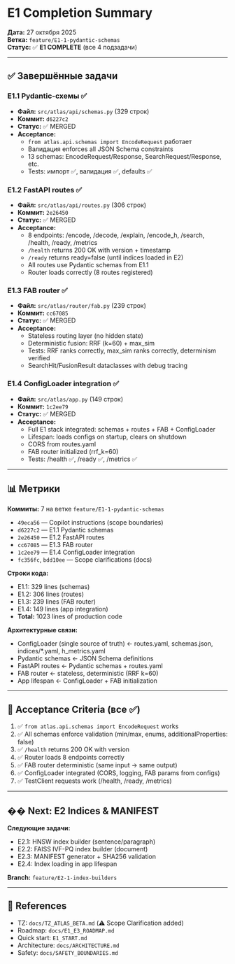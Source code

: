 # E1 Completion Summary

**Дата:** 27 октября 2025  
**Ветка:** `feature/E1-1-pydantic-schemas`  
**Статус:** ✅ **E1 COMPLETE** (все 4 подзадачи)

---

## ✅ Завершённые задачи

### E1.1 Pydantic-схемы ✅
- **Файл:** `src/atlas/api/schemas.py` (329 строк)
- **Коммит:** `d6227c2`
- **Статус:** ✅ MERGED
- **Acceptance:**
  - `from atlas.api.schemas import EncodeRequest` работает
  - Валидация enforces all JSON Schema constraints
  - 13 schemas: EncodeRequest/Response, SearchRequest/Response, etc.
  - Tests: импорт ✅, валидация ✅, defaults ✅

### E1.2 FastAPI routes ✅
- **Файл:** `src/atlas/api/routes.py` (306 строк)
- **Коммит:** `2e26450`
- **Статус:** ✅ MERGED
- **Acceptance:**
  - 8 endpoints: /encode, /decode, /explain, /encode_h, /search, /health, /ready, /metrics
  - `/health` returns 200 OK with version + timestamp
  - `/ready` returns ready=false (until indices loaded in E2)
  - All routes use Pydantic schemas from E1.1
  - Router loads correctly (8 routes registered)

### E1.3 FAB router ✅
- **Файл:** `src/atlas/router/fab.py` (239 строк)
- **Коммит:** `cc67085`
- **Статус:** ✅ MERGED
- **Acceptance:**
  - Stateless routing layer (no hidden state)
  - Deterministic fusion: RRF (k=60) + max_sim
  - Tests: RRF ranks correctly, max_sim ranks correctly, determinism verified
  - SearchHit/FusionResult dataclasses with debug tracing

### E1.4 ConfigLoader integration ✅
- **Файл:** `src/atlas/app.py` (149 строк)
- **Коммит:** `1c2ee79`
- **Статус:** ✅ MERGED
- **Acceptance:**
  - Full E1 stack integrated: schemas + routes + FAB + ConfigLoader
  - Lifespan: loads configs on startup, clears on shutdown
  - CORS from routes.yaml
  - FAB router initialized (rrf_k=60)
  - Tests: /health ✅, /ready ✅, /metrics ✅

---

## 📊 Метрики

**Коммиты:** 7 на ветке `feature/E1-1-pydantic-schemas`
- `49eca56` — Copilot instructions (scope boundaries)
- `d6227c2` — E1.1 Pydantic schemas
- `2e26450` — E1.2 FastAPI routes
- `cc67085` — E1.3 FAB router
- `1c2ee79` — E1.4 ConfigLoader integration
- `fc356fc`, `bdd10ee` — Scope clarifications (docs)

**Строки кода:**
- E1.1: 329 lines (schemas)
- E1.2: 306 lines (routes)
- E1.3: 239 lines (FAB router)
- E1.4: 149 lines (app integration)
- **Total:** 1023 lines of production code

**Архитектурные связи:**
- ConfigLoader (single source of truth) ← routes.yaml, schemas.json, indices/*.yaml, h_metrics.yaml
- Pydantic schemas ← JSON Schema definitions
- FastAPI routes ← Pydantic schemas + routes.yaml
- FAB router ← stateless, deterministic (RRF k=60)
- App lifespan ← ConfigLoader + FAB initialization

---

## 🎯 Acceptance Criteria (все ✅)

1. ✅ `from atlas.api.schemas import EncodeRequest` works
2. ✅ All schemas enforce validation (min/max, enums, additionalProperties: false)
3. ✅ `/health` returns 200 OK with version
4. ✅ Router loads 8 endpoints correctly
5. ✅ FAB router deterministic (same input → same output)
6. ✅ ConfigLoader integrated (CORS, logging, FAB params from configs)
7. ✅ TestClient requests work (/health, /ready, /metrics)

---

## �� Next: E2 Indices & MANIFEST

**Следующие задачи:**
- E2.1: HNSW index builder (sentence/paragraph)
- E2.2: FAISS IVF-PQ index builder (document)
- E2.3: MANIFEST generator + SHA256 validation
- E2.4: Index loading in app lifespan

**Branch:** `feature/E2-1-index-builders`

---

## 🔗 References

- TZ: `docs/TZ_ATLAS_BETA.md` (⚠️ Scope Clarification added)
- Roadmap: `docs/E1_E3_ROADMAP.md`
- Quick start: `E1_START.md`
- Architecture: `docs/ARCHITECTURE.md`
- Safety: `docs/SAFETY_BOUNDARIES.md`
